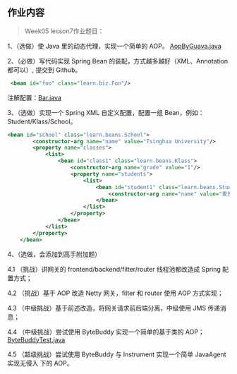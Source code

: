 ## 作业内容

> Week05 lesson7作业题目：

1、（选做）使 Java 里的动态代理，实现一个简单的 AOP。
[AopByGuava.java](/spring01/src/main/java/learn/aop/AopByGuava.java)

2、（必做）写代码实现 Spring Bean 的装配，方式越多越好（XML、Annotation 都可以）,
提交到 Github。
```xml
 <bean id="foo" class="learn.biz.Foo"/>
```
注解配置：[Bar.java](/spring01/src/main/java/learn/biz/Bar.java)

3、（选做）实现一个 Spring XML 自定义配置，配置一组 Bean，例如： Student/Klass/School。
```xml
<bean id="school" class="learn.beans.School">
        <constructor-arg name="name" value="Tsinghua University"/>
        <property name="classes">
            <list>
                <bean id="class1" class="learn.beans.Klass">
                    <constructor-arg name="grade" value="1"/>
                    <property name="students">
                        <list>
                            <bean id="student1" class="learn.beans.Student">
                                <constructor-arg name="name" value="麦兜"/>
                            </bean>
                        </list>
                    </property>
                </bean>
            </list>
        </property>
    </bean>
```

4、（选做，会添加到高手附加题）

4.1 （挑战）讲网关的 frontend/backend/filter/router 线程池都改造成 Spring 配置方式；

4.2 （挑战）基于 AOP 改造 Netty 网关，filter 和 router 使用 AOP 方式实现；

4.3 （中级挑战）基于前述改造，将网关请求前后端分离，中级使用 JMS 传递消息；
        
4.4 （中级挑战）尝试使用 ByteBuddy 实现一个简单的基于类的 AOP；
[ByteBuddyTest.java](/spring01/src/main/java/learn/bytebuddy/ByteBuddyTest.java)

4.5 （超级挑战）尝试使用 ByteBuddy 与 Instrument 实现一个简单 JavaAgent 实现无侵入 下的 AOP。